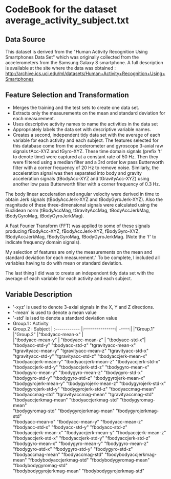 CodeBook for the dataset average_activity_subject.txt
======================================================

Data Source
------------
This dataset is derived from the "Human Activity Recognition Using Smartphones Data Set" which was originally collected from the accelerometers from the Samsung Galaxy S smartphone.  A full description is available at the site where the data was obtained : http://archive.ics.uci.edu/ml/datasets/Human+Activity+Recognition+Using+Smartphones

Feature Selection and Transformation
-------------------------------------

*    Merges the training and the test sets to create one data set.
*    Extracts only the measurements on the mean and standard deviation for each measurement. 
*    Uses descriptive activity names to name the activities in the data set
*    Appropriately labels the data set with descriptive variable names. 
*    Creates a second, independent tidy data set with the average of each variable for each activity and each subject. 
The features selected for this database come from the accelerometer and gyroscope 3-axial raw signals tAcc-XYZ and tGyro-XYZ. These time domain signals (prefix 't' to denote time) were captured at a constant rate of 50 Hz. Then they were filtered using a median filter and a 3rd order low pass Butterworth filter with a corner frequency of 20 Hz to remove noise. Similarly, the acceleration signal was then separated into body and gravity acceleration signals (tBodyAcc-XYZ and tGravityAcc-XYZ) using another low pass Butterworth filter with a corner frequency of 0.3 Hz.

The body linear acceleration and angular velocity were derived in time to obtain Jerk signals (tBodyAccJerk-XYZ and tBodyGyroJerk-XYZ). Also the magnitude of these three-dimensional signals were calculated using the Euclidean norm (tBodyAccMag, tGravityAccMag, tBodyAccJerkMag, tBodyGyroMag, tBodyGyroJerkMag).

A Fast Fourier Transform (FFT) was applied to some of these signals producing fBodyAcc-XYZ, fBodyAccJerk-XYZ, fBodyGyro-XYZ, fBodyAccJerkMag, fBodyGyroMag, fBodyGyroJerkMag. (Note the 'f' to indicate frequency domain signals).

My selection of features are only the measurements on the mean and standard deviation for each measurement." To be complete, I included all variables having to do with mean or standard deviation.

The last thing I did was to create an  independent tidy data set with the average of each variable for each activity and each subject.
 

Variable Description
-----------------------
* '-xyz' is used to denote 3-axial signals in the X, Y and Z directions.
* '-mean' is used to denote a mean value
* '-std' is ised to denote a standard deviation value
* Group.1                 : Activity
* Group.2                 : Subject
| :------------ |:---------------:| -----:|
|"Group.1" |"Group.2" |"tbodyacc-mean-x" |         
|"tbodyacc-mean-y"   |        "tbodyacc-mean-z"  |         "tbodyacc-std-x"|        
"tbodyacc-std-y"            "tbodyacc-std-z"            "tgravityacc-mean-x"       
"tgravityacc-mean-y"        "tgravityacc-mean-z"        "tgravityacc-std-x"       
"tgravityacc-std-y"         "tgravityacc-std-z"         "tbodyaccjerk-mean-x"      
"tbodyaccjerk-mean-y"       "tbodyaccjerk-mean-z"       "tbodyaccjerk-std-x"       
"tbodyaccjerk-std-y"        "tbodyaccjerk-std-z"        "tbodygyro-mean-x"         
"tbodygyro-mean-y"          "tbodygyro-mean-z"          "tbodygyro-std-x"          
"tbodygyro-std-y"           "tbodygyro-std-z"           "tbodygyrojerk-mean-x"     
"tbodygyrojerk-mean-y"      "tbodygyrojerk-mean-z"      "tbodygyrojerk-std-x"      
"tbodygyrojerk-std-y"       "tbodygyrojerk-std-z"       "tbodyaccmag-mean"         
"tbodyaccmag-std"           "tgravityaccmag-mean"       "tgravityaccmag-std"       
"tbodyaccjerkmag-mean"      "tbodyaccjerkmag-std"       "tbodygyromag-mean"        
"tbodygyromag-std"          "tbodygyrojerkmag-mean"     "tbodygyrojerkmag-std"     
"fbodyacc-mean-x"           "fbodyacc-mean-y"           "fbodyacc-mean-z"          
"fbodyacc-std-x"            "fbodyacc-std-y"            "fbodyacc-std-z"           
"fbodyaccjerk-mean-x"       "fbodyaccjerk-mean-y"       "fbodyaccjerk-mean-z"      
"fbodyaccjerk-std-x"        "fbodyaccjerk-std-y"        "fbodyaccjerk-std-z"       
"fbodygyro-mean-x"          "fbodygyro-mean-y"          "fbodygyro-mean-z"         
"fbodygyro-std-x"           "fbodygyro-std-y"           "fbodygyro-std-z"          
"fbodyaccmag-mean"          "fbodyaccmag-std"           "fbodybodyaccjerkmag-mean"
"fbodybodyaccjerkmag-std"   "fbodybodygyromag-mean"     "fbodybodygyromag-std"     
"fbodybodygyrojerkmag-mean" "fbodybodygyrojerkmag-std" 
 

